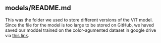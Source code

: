 ## models/README.md

This was the folder we used to store different versions of the ViT model. Since the file for the model is too large to be stored on GitHub, we haved saved our moddel trained on the color-agumented dataset in google drive via [this link](https://drive.google.com/file/d/1zhGVlrmKj-cU2b4QZA_Zl9baO40GFz1m/view?usp=sharing).